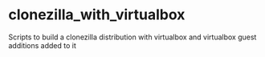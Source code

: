 # clonezilla_with_virtualbox
Scripts to build a clonezilla distribution with virtualbox and virtualbox guest additions added to it
